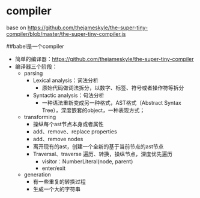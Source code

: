 # compiler
base on https://github.com/thejameskyle/the-super-tiny-compiler/blob/master/the-super-tiny-compiler.js

##babel是一个compiler
- 简单的编译器：https://github.com/thejameskyle/the-super-tiny-compiler
- 编译器三个阶段：
	- parsing
		- Lexical analysis：词法分析
			- 原始代码做词法拆分，以数字、标签、符号或者操作符等拆分
		- Syntactic analysis：句法分析
			- 一种语法重新变成另一种格式，AST格式（Abstract Syntax Tree），深度嵌套的object，一种表现方式；
	- transforming
		- 操纵每个ast节点本身或者属性
		- add、remove、replace  properties
		- add、remove nodes
		- 离开现有的ast，创建一个全新的基于当前节点的ast节点
		- Traversal、traverse 遍历、转换，操纵节点，深度优先遍历
			- visitor：NumberLiteral(node, parent)
			- enter/exit
	- generation
		- 有一些重复的转换过程
		- 生成一个大的字符串
